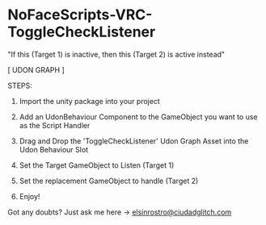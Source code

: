 # NoFaceScripts-VRC-ToggleCheckListener
"If this (Target 1) is inactive, then this (Target 2) is active instead"

[ UDON GRAPH ]

STEPS:

1) Import the unity package into your project

2) Add an UdonBehaviour Component to the GameObject you want to use as the Script Handler

3) Drag and Drop the 'ToggleCheckListener' Udon Graph Asset into the Udon Behaviour Slot

4) Set the Target GameObject to Listen (Target 1)

5) Set the replacement GameObject to handle (Target 2)

6) Enjoy!


Got any doubts? Just ask me here -> elsinrostro@ciudadglitch.com
